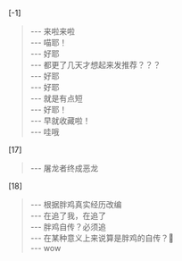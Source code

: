 
[-1] 
>--- 来啦来啦<br>
>--- 喵耶！<br>
>--- 好耶<br>
>--- 都更了几天才想起来发推荐？？？<br>
>--- 好耶<br>
>--- 好耶<br>
>--- 就是有点短<br>
>--- 好耶！<br>
>--- 早就收藏啦！<br>
>--- 哇哦<br>

[17] 
>--- 屠龙者终成恶龙<br>

[18] 
>--- 根据胖鸡真实经历改编<br>
>--- 在追了我，在追了<br>
>--- 胖鸡自传？必须追<br>
>--- 在某种意义上来说算是胖鸡的自传？🐶<br>
>--- wow<br>
